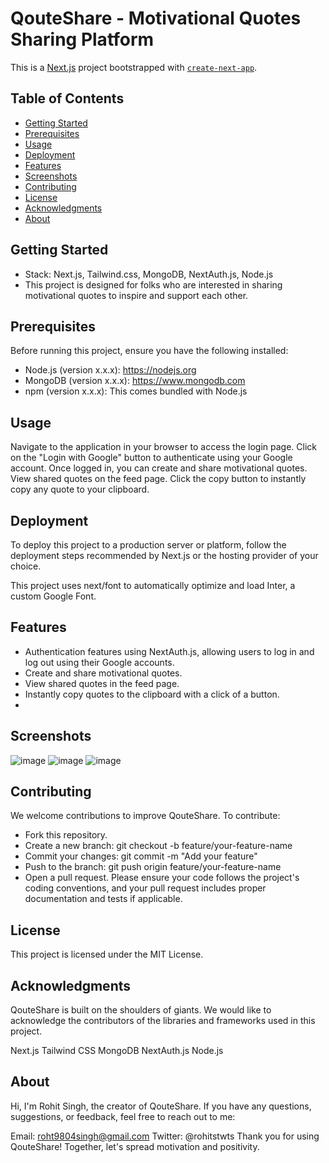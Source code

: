 # QouteShare - Motivational Quotes Sharing Platform

This is a [Next.js](https://nextjs.org/) project bootstrapped with [`create-next-app`](https://github.com/vercel/next.js/tree/canary/packages/create-next-app).

## Table of Contents
- [Getting Started](#getting-started)
- [Prerequisites](#prerequisites)
- [Usage](#usage)
- [Deployment](#deployment)
- [Features](#features)
- [Screenshots](#screenshots)
- [Contributing](#contributing)
- [License](#license)
- [Acknowledgments](#acknowledgments)
- [About](#about)

## Getting Started
- Stack: Next.js, Tailwind.css, MongoDB, NextAuth.js, Node.js
- This project is designed for folks who are interested in sharing motivational quotes to inspire and support each other.

## Prerequisites
Before running this project, ensure you have the following installed:
- Node.js (version x.x.x): https://nodejs.org
- MongoDB (version x.x.x): https://www.mongodb.com
- npm (version x.x.x): This comes bundled with Node.js




## Usage
Navigate to the application in your browser to access the login page.
Click on the "Login with Google" button to authenticate using your Google account.
Once logged in, you can create and share motivational quotes.
View shared quotes on the feed page.
Click the copy button to instantly copy any quote to your clipboard.
## Deployment
To deploy this project to a production server or platform, follow the deployment steps recommended by Next.js or the hosting provider of your choice.

This project uses next/font to automatically optimize and load Inter, a custom Google Font.

 ## Features
- Authentication features using NextAuth.js, allowing users to log in and log out using their Google accounts.
- Create and share motivational quotes.
- View shared quotes in the feed page.
- Instantly copy quotes to the clipboard with a click of a button.
- 
## Screenshots
![image](https://github.com/rohit-sama/QouteShare/assets/112627630/6d7b912e-d56c-49f3-aa45-ecc7d6127176)
![image](https://github.com/rohit-sama/QouteShare/assets/112627630/ed22ba9d-3eb2-4b94-8043-75acf381e346)
![image](https://github.com/rohit-sama/QouteShare/assets/112627630/8dda94fe-e116-4f2d-a786-9bcead7bd37f)



## Contributing
We welcome contributions to improve QouteShare. To contribute:

- Fork this repository.
- Create a new branch: git checkout -b feature/your-feature-name
- Commit your changes: git commit -m "Add your feature"
- Push to the branch: git push origin feature/your-feature-name
- Open a pull request.
Please ensure your code follows the project's coding conventions, and your pull request includes proper documentation and tests if applicable.

## License
This project is licensed under the MIT License.

## Acknowledgments
QouteShare is built on the shoulders of giants. We would like to acknowledge the contributors of the libraries and frameworks used in this project.

Next.js
Tailwind CSS
MongoDB
NextAuth.js
Node.js

## About
Hi, I'm Rohit Singh, the creator of QouteShare. If you have any questions, suggestions, or feedback, feel free to reach out to me:

Email: roht9804singh@gmail.com
Twitter: @rohitstwts
Thank you for using QouteShare! Together, let's spread motivation and positivity.

